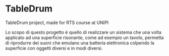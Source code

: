 # TableDrum
TableDrum project, made for RTS course at UNIPI

Lo scopo di questo progetto è quello di realizzare un sistema che una volta
applicato ad una superficie risonante, come ad esempio un tavolo, permetta
di riprodurre dei suoni che emulano una batteria elettronica colpendo la
superficie con oggetti diversi e in modi diversi.
